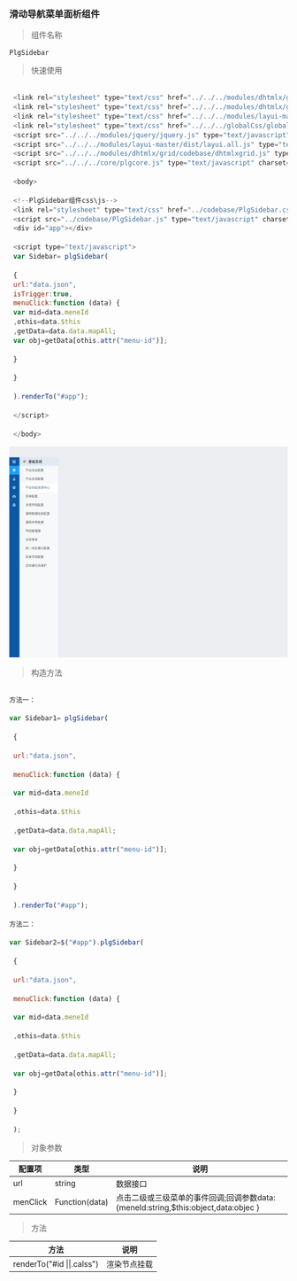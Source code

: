 ### 滑动导航菜单面析组件

> 组件名称

```
PlgSidebar
```

> 快速使用

```js

 <link rel="stylesheet" type="text/css" href="../../../modules/dhtmlx/grid/codebase/dhtmlxgrid.css"/>
 <link rel="stylesheet" type="text/css" href="../../../modules/dhtmlx/grid/skins/web/dhtmlxgrid.css"/>
 <link rel="stylesheet" type="text/css" href="../../../modules/layui-master/dist/css/layui.css"/>
 <link rel="stylesheet" type="text/css" href="../../../globalCss/global_style.css"/>
 <script src="../../../modules/jquery/jquery.js" type="text/javascript" charset="utf-8"></script>
 <script src="../../../modules/layui-master/dist/layui.all.js" type="text/javascript" charset="utf-8"></script>
 <script src="../../../modules/dhtmlx/grid/codebase/dhtmlxgrid.js" type="text/javascript" charset="utf-8"></script>
 <script src="../../../core/plgcore.js" type="text/javascript" charset="utf-8"></script>

 <body>

 <!--PlgSidebar组件css\js-->
 <link rel="stylesheet" type="text/css" href="../codebase/PlgSidebar.css"/>
 <script src="../codebase/PlgSidebar.js" type="text/javascript" charset="utf-8"></script>
 <div id="app"></div>

 <script type="text/javascript">
 var Sidebar= plgSidebar(

 {
 url:"data.json",
 isTrigger:true,
 menuClick:function (data) {
 var mid=data.meneId
 ,othis=data.$this
 ,getData=data.data.mapAll;
 var obj=getData[othis.attr("menu-id")];

 }

 }

 ).renderTo("#app");

 </script>

 </body>

```

![](/assets/001.jpg)

> 构造方法

```js

方法一：

var Sidebar1= plgSidebar(

 {

 url:"data.json",

 menuClick:function (data) {

 var mid=data.meneId

 ,othis=data.$this

 ,getData=data.data.mapAll;

 var obj=getData[othis.attr("menu-id")];

 }

 }

 ).renderTo("#app");

方法二：

var Sidebar2=$("#app").plgSidebar(

 {

 url:"data.json",

 menuClick:function (data) {

 var mid=data.meneId

 ,othis=data.$this

 ,getData=data.data.mapAll;

 var obj=getData[othis.attr("menu-id")];

 }

 }

 );

```

> 对象参数

| 配置项 | 类型 | 说明 |
| --- | --- | --- |
| url | string | 数据接口 |
| menClick | Function\(data\) | 点击二级或三级菜单的事件回调;回调参数data:{meneId:string,$this:object,data:objec } |

> 方法

| 方法 | 说明 |
| --- | --- |
| renderTo\("\#id \|\|.calss"\) | 渲染节点挂载 |

